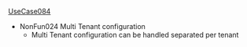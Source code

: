  [UseCase084](https://github.com/DomainDrivenArchitecture/ddaRequirement/blob/master/en/requirements/UseCase084.md)
 * NonFun024 Multi Tenant configuration
    * Multi Tenant configuration can be handled separated per tenant
